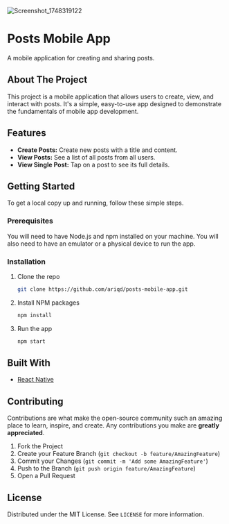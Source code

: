 ![Screenshot_1748319122](https://github.com/user-attachments/assets/0abcf42b-d0f5-4813-95c4-478cef77f1ef)

# Posts Mobile App

A mobile application for creating and sharing posts.

## About The Project

This project is a mobile application that allows users to create, view, and interact with posts. It's a simple, easy-to-use app designed to demonstrate the fundamentals of mobile app development.

## Features

* **Create Posts:** Create new posts with a title and content.
* **View Posts:** See a list of all posts from all users.
* **View Single Post:** Tap on a post to see its full details.

## Getting Started

To get a local copy up and running, follow these simple steps.

### Prerequisites

You will need to have Node.js and npm installed on your machine. You will also need to have an emulator or a physical device to run the app.

### Installation

1.  Clone the repo
    ```sh
    git clone https://github.com/ariqd/posts-mobile-app.git
    ```
2.  Install NPM packages
    ```sh
    npm install
    ```
3.  Run the app
    ```sh
    npm start
    ```

## Built With

* [React Native](https://reactnative.dev/)

## Contributing

Contributions are what make the open-source community such an amazing place to learn, inspire, and create. Any contributions you make are **greatly appreciated**.

1.  Fork the Project
2.  Create your Feature Branch (`git checkout -b feature/AmazingFeature`)
3.  Commit your Changes (`git commit -m 'Add some AmazingFeature'`)
4.  Push to the Branch (`git push origin feature/AmazingFeature`)
5.  Open a Pull Request

## License

Distributed under the MIT License. See `LICENSE` for more information.
